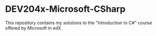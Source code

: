 # DEV204x-Microsoft-CSharp
This repository contains my solutions to the "Introduction to C#" course offered by Microsoft in edX.
